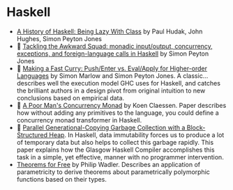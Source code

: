 # Haskell

* [A History of Haskell: Being Lazy With Class](http://research.microsoft.com/en-us/um/people/simonpj/papers/history-of-haskell/history.pdf) by Paul Hudak, John Hughes, Simon Peyton Jones
* :scroll: [Tackling the Awkward Squad: monadic input/output, concurrency, exceptions, and foreign-language calls in Haskell](tackling-the-awkward-squad-monadic-input-output-concurrency-exceptions-and-foreign-language-calls-in-haskell.pdf) by Simon Peyton Jones
* :scroll: [Making a Fast Curry: Push/Enter vs. Eval/Apply for Higher-order Languages](making-a-fast-curry-push-enter-versus-eval-apply-for-higher-order-languages.pdf) by Simon Marlow and Simon Peyton Jones. A classic... describes well the execution model GHC uses for Haskell, and catches the brilliant authors in a design pivot from original intuition to new conclusions based on empirical data.
* :scroll: [A Poor Man's Concurrency Monad](a-poor-mans-concurrency-monad.pdf) by Koen Claessen. Paper describes how without adding any primitives to the language, you could define a concurrency monad transformer in Haskell.
* :scroll: [Parallel Generational-Copying Garbage Collection with a Block-Structured Heap](../garbage_collection/parallel_generational_copying_garbage_collection_with_a_block_structured_heap.pdf). In Haskell, data immutability forces us to produce a lot of temporary data but also helps to collect this garbage rapidly. This paper explains how the Glasgow Haskell Compiler accomplishes this task in a simple, yet effective, manner with no programmer intervention.
* [Theorems for Free](https://people.mpi-sws.org/~dreyer/tor/papers/wadler.pdf) by Philip Wadler. Describes an application of parametricity to derive theorems about parametrically polymorphic functions based on their types.
